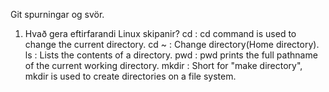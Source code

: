 Git spurningar og svör.

1. Hvað gera eftirfarandi Linux skipanir?
	cd    : cd command is used to change the current directory.
	cd ~  : Change directory(Home directory).
	ls    : Lists the contents of a directory.
	pwd   : pwd prints the full pathname of the current working directory.
	mkdir : Short for "make directory", mkdir is used to create directories on a file system.